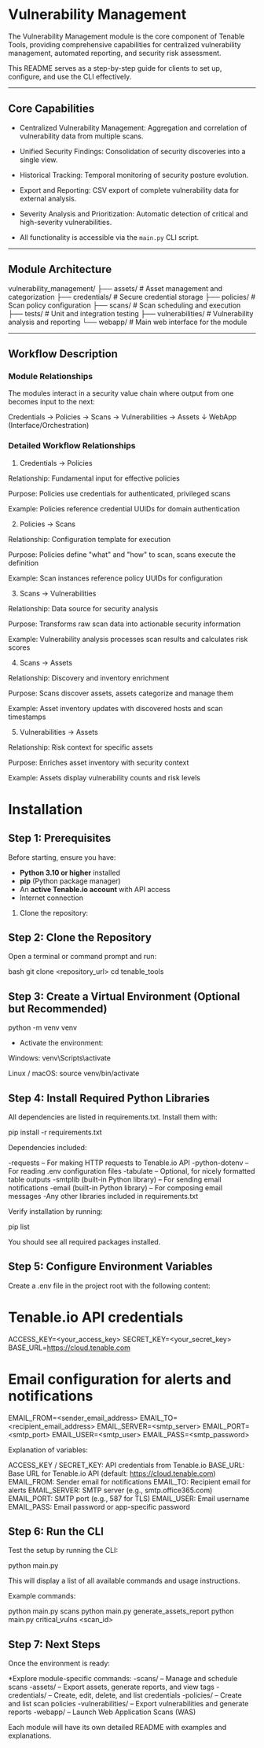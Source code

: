 # Vulnerability Management 

The Vulnerability Management module is the core component of Tenable Tools, providing comprehensive capabilities for centralized vulnerability management, automated reporting, and security risk assessment.

This README serves as a step-by-step guide for clients to set up, configure,
and use the CLI effectively.

---

## Core Capabilities

* Centralized Vulnerability Management: Aggregation and correlation of vulnerability data from multiple scans.

* Unified Security Findings: Consolidation of security discoveries into a single view.

* Historical Tracking: Temporal monitoring of security posture evolution.

* Export and Reporting: CSV export of complete vulnerability data for external analysis.

* Severity Analysis and Prioritization: Automatic detection of critical and high-severity vulnerabilities.

* All functionality is accessible via the `main.py` CLI script.

--- 

## Module Architecture

vulnerability_management/
├── assets/           # Asset management and categorization
├── credentials/      # Secure credential storage
├── policies/         # Scan policy configuration
├── scans/            # Scan scheduling and execution
├── tests/            # Unit and integration testing
├── vulnerabilities/  # Vulnerability analysis and reporting
└── webapp/           # Main web interface for the module

---

## Workflow Description

###  Module Relationships
The modules interact in a security value chain where output from one becomes input to the next:

Credentials → Policies → Scans → Vulnerabilities → Assets
     ↓
   WebApp (Interface/Orchestration)

### Detailed Workflow Relationships

1. Credentials → Policies

Relationship: Fundamental input for effective policies

Purpose: Policies use credentials for authenticated, privileged scans

Example: Policies reference credential UUIDs for domain authentication


2. Policies → Scans

Relationship: Configuration template for execution

Purpose: Policies define "what" and "how" to scan, scans execute the definition

Example: Scan instances reference policy UUIDs for configuration


3. Scans → Vulnerabilities

Relationship: Data source for security analysis

Purpose: Transforms raw scan data into actionable security information

Example: Vulnerability analysis processes scan results and calculates risk scores


4. Scans → Assets

Relationship: Discovery and inventory enrichment

Purpose: Scans discover assets, assets categorize and manage them

Example: Asset inventory updates with discovered hosts and scan timestamps


5. Vulnerabilities → Assets

Relationship: Risk context for specific assets

Purpose: Enriches asset inventory with security context

Example: Assets display vulnerability counts and risk levels

# Installation

## Step 1: Prerequisites

Before starting, ensure you have:

- **Python 3.10 or higher** installed
- **pip** (Python package manager)
- An **active Tenable.io account** with API access
- Internet connection

1. Clone the repository:

## Step 2: Clone the Repository

Open a terminal or command prompt and run:

bash
git clone <repository_url>
cd tenable_tools

## Step 3: Create a Virtual Environment (Optional but Recommended)

python -m venv venv

* Activate the environment:

Windows:
venv\Scripts\activate

Linux / macOS:
source venv/bin/activate

## Step 4: Install Required Python Libraries
All dependencies are listed in requirements.txt. Install them with:

pip install -r requirements.txt

Dependencies included:

-requests – For making HTTP requests to Tenable.io API
-python-dotenv – For reading .env configuration files
-tabulate – Optional, for nicely formatted table outputs
-smtplib (built-in Python library) – For sending email notifications
-email (built-in Python library) – For composing email messages
-Any other libraries included in requirements.txt

Verify installation by running:

pip list

You should see all required packages installed.

## Step 5: Configure Environment Variables

Create a .env file in the project root with the following content:

# Tenable.io API credentials
ACCESS_KEY=<your_access_key>
SECRET_KEY=<your_secret_key>
BASE_URL=https://cloud.tenable.com

# Email configuration for alerts and notifications
EMAIL_FROM=<sender_email_address>
EMAIL_TO=<recipient_email_address>
EMAIL_SERVER=<smtp_server>
EMAIL_PORT=<smtp_port>
EMAIL_USER=<smtp_user>
EMAIL_PASS=<smtp_password>

Explanation of variables:

ACCESS_KEY / SECRET_KEY: API credentials from Tenable.io
BASE_URL: Base URL for Tenable.io API (default: https://cloud.tenable.com)
EMAIL_FROM: Sender email for notifications
EMAIL_TO: Recipient email for alerts
EMAIL_SERVER: SMTP server (e.g., smtp.office365.com)
EMAIL_PORT: SMTP port (e.g., 587 for TLS)
EMAIL_USER: Email username
EMAIL_PASS: Email password or app-specific password

## Step 6: Run the CLI

Test the setup by running the CLI:

python main.py

This will display a list of all available commands and usage instructions.

Example commands:

python main.py scans
python main.py generate_assets_report
python main.py critical_vulns <scan_id>


## Step 7: Next Steps

Once the environment is ready:

*Explore module-specific commands:
    -scans/ – Manage and schedule scans 
    -assets/ – Export assets, generate reports, and view tags
    -credentials/ – Create, edit, delete, and list credentials
    -policies/ – Create and list scan policies
    -vulnerabilities/ – Export vulnerabilities and generate reports
    -webapp/ – Launch Web Application Scans (WAS)

Each module will have its own detailed README with examples and explanations.